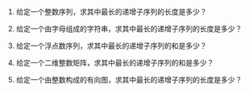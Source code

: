 

1. 给定一个整数序列，求其中最长的递增子序列的长度是多少？

2. 给定一个由字母组成的字符串，求其中最长的递增子序列的长度是多少？

3. 给定一个浮点数序列，求其中最长的递增子序列的和是多少？

4. 给定一个二维整数矩阵，求其中最长的递增子序列的和是多少？

5. 给定一个由整数构成的有向图，求其中最长的递增子序列的长度是多少？